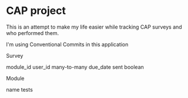 # CAP project 

This is an attempt to make my life easier while tracking CAP surveys and who performed them.

I'm using Conventional Commits in this application

Survey

module_id
user_id many-to-many
due_date
sent boolean


Module

name
tests
